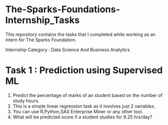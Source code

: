 # The-Sparks-Foundations-Internship_Tasks
This repository contains the tasks that I completed while working as an intern for The Sparks Foundation.

Internship Category : Data Science And Business Analytics

# Task 1 : Prediction using Supervised ML 

1. Predict the percentage of marks of an student based on the number of study hours.
2. This is a simple linear regression task as it involves just 2 variables.
3. You can use R,Python,SAS Enterprise Miner or any other tool.
4. What will be predicted score if a student studies for 9.25 hrs/day?
